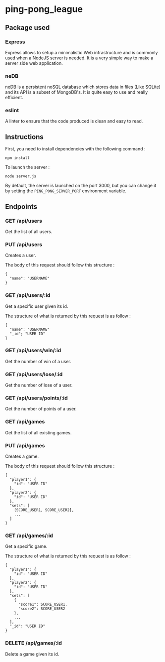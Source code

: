 # ping-pong_league

## Package used
### Express

Express allows to setup a minimalistic Web infrastructure and is commonly used when a NodeJS server is needed. It is a very simple
way to make a server side web application.

### neDB

neDB is a persistent noSQL database which stores data in files (Like SQLite) and its API is a subset of MongoDB's. 
It is quite easy to use and really efficient.

### eslint

A linter to ensure that the code produced is clean and easy to read.

## Instructions

First, you need to install dependencies with the following command :
```
npm install
```

To launch the server :
```
node server.js
```

By default, the server is launched on the port 3000, but you can change it by setting the ```PING_PONG_SERVER_PORT``` environment variable.

## Endpoints

### GET /api/users

Get the list of all users.

### PUT /api/users

Creates a user.

The body of this request should follow this structure :

```
{
  "name": "USERNAME"
}
```

### GET /api/users/:id

Get a specific user given its id.

The structure of what is returned by this request is as follow :
```
{
  "name": "USERNAME"
  "_id"; "USER ID"
}
```

### GET /api/users/win/:id

Get the number of win of a user.

### GET /api/users/lose/:id

Get the number of lose of a user.

### GET /api/users/points/:id

Get the number of points of a user.

### GET /api/games

Get the list of all existing games.

### PUT /api/games

Creates a game.

The body of this request should follow this structure :

```
{
  "player1": {
    "id": "USER ID"
  },
  "player2": {
    "id": "USER ID"
  },
  "sets": [
    [SCORE_USER1, SCORE_USER2],
    ...
  ]
}
```

### GET /api/games/:id

Get a specific game.

The structure of what is returned by this request is as follow :
```
{
  "player1": {
    "id": "USER ID"
  },
  "player2": {
    "id": "USER ID"
  },
  "sets": [
    {
      "score1": SCORE_USER1,
      "score2": SCORE_USER2
    },
    ...
  ],
  "_id": "USER ID"
}
```

### DELETE /api/games/:id

Delete a game given its id.
